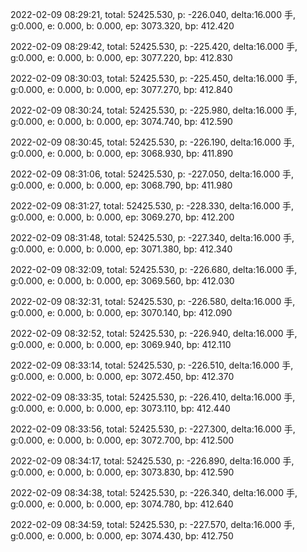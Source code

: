 2022-02-09 08:29:21, total: 52425.530, p: -226.040, delta:16.000 手, g:0.000, e: 0.000, b: 0.000, ep: 3073.320, bp: 412.420

2022-02-09 08:29:42, total: 52425.530, p: -225.420, delta:16.000 手, g:0.000, e: 0.000, b: 0.000, ep: 3077.220, bp: 412.830

2022-02-09 08:30:03, total: 52425.530, p: -225.450, delta:16.000 手, g:0.000, e: 0.000, b: 0.000, ep: 3077.270, bp: 412.840

2022-02-09 08:30:24, total: 52425.530, p: -225.980, delta:16.000 手, g:0.000, e: 0.000, b: 0.000, ep: 3074.740, bp: 412.590

2022-02-09 08:30:45, total: 52425.530, p: -226.190, delta:16.000 手, g:0.000, e: 0.000, b: 0.000, ep: 3068.930, bp: 411.890

2022-02-09 08:31:06, total: 52425.530, p: -227.050, delta:16.000 手, g:0.000, e: 0.000, b: 0.000, ep: 3068.790, bp: 411.980

2022-02-09 08:31:27, total: 52425.530, p: -228.330, delta:16.000 手, g:0.000, e: 0.000, b: 0.000, ep: 3069.270, bp: 412.200

2022-02-09 08:31:48, total: 52425.530, p: -227.340, delta:16.000 手, g:0.000, e: 0.000, b: 0.000, ep: 3071.380, bp: 412.340

2022-02-09 08:32:09, total: 52425.530, p: -226.680, delta:16.000 手, g:0.000, e: 0.000, b: 0.000, ep: 3069.560, bp: 412.030

2022-02-09 08:32:31, total: 52425.530, p: -226.580, delta:16.000 手, g:0.000, e: 0.000, b: 0.000, ep: 3070.140, bp: 412.090

2022-02-09 08:32:52, total: 52425.530, p: -226.940, delta:16.000 手, g:0.000, e: 0.000, b: 0.000, ep: 3069.940, bp: 412.110

2022-02-09 08:33:14, total: 52425.530, p: -226.510, delta:16.000 手, g:0.000, e: 0.000, b: 0.000, ep: 3072.450, bp: 412.370

2022-02-09 08:33:35, total: 52425.530, p: -226.410, delta:16.000 手, g:0.000, e: 0.000, b: 0.000, ep: 3073.110, bp: 412.440

2022-02-09 08:33:56, total: 52425.530, p: -227.300, delta:16.000 手, g:0.000, e: 0.000, b: 0.000, ep: 3072.700, bp: 412.500

2022-02-09 08:34:17, total: 52425.530, p: -226.890, delta:16.000 手, g:0.000, e: 0.000, b: 0.000, ep: 3073.830, bp: 412.590

2022-02-09 08:34:38, total: 52425.530, p: -226.340, delta:16.000 手, g:0.000, e: 0.000, b: 0.000, ep: 3074.780, bp: 412.640

2022-02-09 08:34:59, total: 52425.530, p: -227.570, delta:16.000 手, g:0.000, e: 0.000, b: 0.000, ep: 3074.430, bp: 412.750
